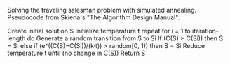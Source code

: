 Solving the traveling salesman problem with simulated annealing.
Pseudocode from Skiena's "The Algorithm Design Manual":

Create initial solution S
Initialize temperature t
repeat
    for i = 1 to iteration-length do
        Generate a random transition from S to Si
        If (C(S) ≥ C(Si)) then S = Si
        else if (e^((C(S)−C(Si))/(k·t)) > random[0, 1)) then S = Si
    Reduce temperature t
until (no change in C(S))
Return S
